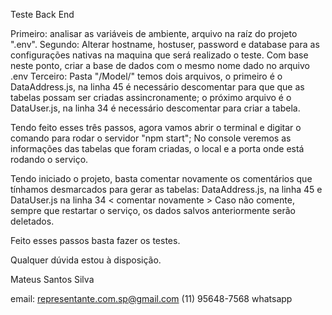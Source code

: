 Teste Back End

Primeiro: analisar as variáveis de ambiente, arquivo na raíz do projeto ".env".
Segundo: Alterar hostname, hostuser, password e database para as configurações nativas na maquina que será realizado o teste. Com base neste ponto, criar a base de dados com o mesmo nome dado no arquivo .env
Terceiro: Pasta "/Model/" temos dois arquivos, o primeiro é o DataAddress.js, na linha 45 é necessário descomentar para que que as tabelas possam ser criadas assincronamente; o próximo arquivo é o DataUser.js, na linha 34 é necessário descomentar para criar a tabela.

Tendo feito esses três passos, agora vamos abrir o terminal e digitar o comando para rodar o servidor "npm start";
No console veremos as informações das tabelas que foram criadas, o local e a porta onde está rodando o serviço.

Tendo iniciado o projeto, basta comentar novamente os comentários que tínhamos desmarcados para gerar as tabelas:
 DataAddress.js, na linha 45 e DataUser.js na linha 34 < comentar novamente >
 Caso não comente, sempre que restartar o serviço, os dados salvos anteriormente serão deletados.

 Feito esses passos basta fazer os testes.

 Qualquer dúvida estou à disposição.

 Mateus Santos Silva

 email: representante.com.sp@gmail.com
 (11) 95648-7568 whatsapp
